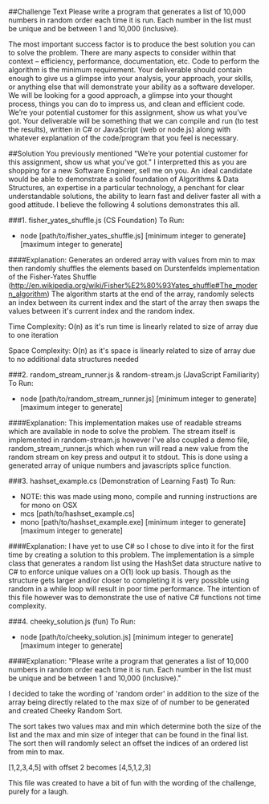 ##Challenge Text
Please write a program that generates a list of 10,000 numbers in random order each time it is run. Each number in the list must be unique and be between 1 and 10,000 (inclusive).

The most important success factor is to produce the best solution you can to solve the problem. There are many aspects to consider within that context – efficiency, performance, documentation, etc. Code to perform the algorithm is the minimum requirement. Your deliverable should contain enough to give us a glimpse into your analysis, your approach, your skills, or anything else that will demonstrate your ability as a software developer. We will be looking for a good approach, a glimpse into your thought process, things you can do to impress us, and clean and efficient code. We’re your potential customer for this assignment, show us what you’ve got.
Your deliverable will be something that we can compile and run (to test the results), written in C# or JavaScript (web or node.js) along with whatever explanation of the code/program that you feel is necessary.

##Solution
You previously mentioned "We’re your potential customer for this assignment, show us what you’ve got." I interpretted this as you are shopping for a new Software Engineer, sell me on you. An ideal candidate would be able to demonstrate a solid foundation of Algorithms & Data Structures, an expertise in a particular technology, a penchant for clear understandable solutions, the ability to learn fast and deliver faster all with a good attitude. I believe the following 4 solutions demonstrates this all.

###1. fisher_yates_shuffle.js (CS Foundation)
To Run:
* node [path/to/fisher_yates_shuffle.js] [minimum integer to generate] [maximum integer to generate]

####Explanation:
Generates an ordered array with values from min to max then randomly shuffles the elements based on Durstenfelds implementation of the Fisher-Yates Shuffle (http://en.wikipedia.org/wiki/Fisher%E2%80%93Yates_shuffle#The_modern_algorithm) The algorithm starts at the end of the array, randomly selects an index between its current index and the start of the array then swaps the values between it's current index and the random index.

Time Complexity: O(n) as it's run time is linearly related to size of array due to one iteration

Space Complexity: O(n) as it's space is linearly related to size of array due to no additional data structures needed

###2. random_stream_runner.js & random-stream.js (JavaScript Familiarity)
To Run:
* node [path/to/random_stream_runner.js] [minimum integer to generate] [maximum integer to generate]

####Explanation:
This implementation makes use of readable streams which are available in node to solve the problem.
The stream itself is implemented in random-stream.js however I've also coupled a demo file, random_stream_runner.js which when run will read a new value from the random stream on key press and output it to stdout. This is done using a generated array of unique numbers and javascripts splice function.

###3. hashset_example.cs (Demonstration of Learning Fast)
To Run:
* NOTE: this was made using mono, compile and running instructions are for mono on OSX
* mcs [path/to/hashset_example.cs]
* mono [path/to/hashset_example.exe] [minimum integer to generate] [maximum integer to generate]

####Explanation:
I have yet to use C# so I chose to dive into it for the first time by creating a solution to this problem. The implementation is a simple class that generates a random list using the HashSet data structure native to C# to enforce unique values on a O(1) look up basis. Though as the structure gets larger and/or closer to completing it is very possible using random in a while loop will result in poor time performance. The intention of this file however was to demonstrate the use of native C# functions not time complexity.

###4. cheeky_solution.js (fun)
To Run:
* node [path/to/cheeky_solution.js] [minimum integer to generate] [maximum integer to generate]

####Explanation:
"Please write a program that generates a list of 10,000 numbers in random order each time it is run. Each number in the list must be unique and be between 1 and 10,000 (inclusive)."

I decided to take the wording of 'random order' in addition to the size of the array being directly related to the max size of of number to be generated and created Cheeky Random Sort.

The sort takes two values max and min which determine both the size of the list and the max and min size of integer that can be found in the final list. The sort then will randomly select an offset the indices of an ordered list from min to max.

[1,2,3,4,5] with offset 2 becomes [4,5,1,2,3]

This file was created to have a bit of fun with the wording of the challenge, purely for a laugh.

